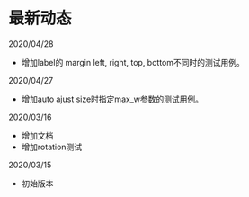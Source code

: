 # 最新动态

2020/04/28
 * 增加label的 margin left, right, top, bottom不同时的测试用例。

2020/04/27
 * 增加auto ajust size时指定max_w参数的测试用例。

2020/03/16
 * 增加文档
 * 增加rotation测试

2020/03/15
 * 初始版本

